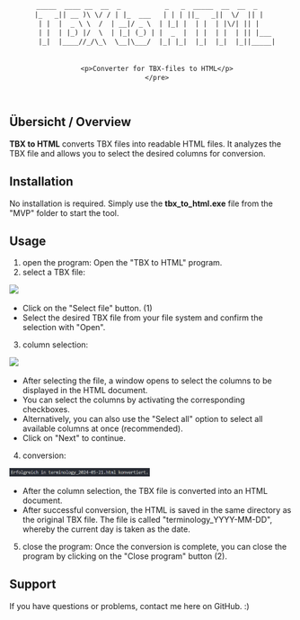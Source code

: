 <div style="text-align: center;">
       <pre align="center">

       _____  ____ __  __  _           _   _  _____  __  __  _     
       |_   _|| __ )\ \/ / | |_  ___   | | | ||_   _||  \/  || |    
       | |  |  _ \ \  /  | __|/ _ \  | |_| |  | |  | |\/| || |    
       | |  | |_) |/  \  | |_| (_) | |  _  |  | |  | |  | || |___ 
       |_|  |____//_/\_\  \__|\___/  |_| |_|  |_|  |_|  |_||_____|
                                                               
       
       <p>Converter for TBX-files to HTML</p>
       </pre>
</div>

## Übersicht / Overview
**TBX to HTML** converts TBX files into readable HTML files. It analyzes the TBX file and allows you to select the desired columns for conversion.

## Installation
No installation is required. Simply use the **tbx_to_html.exe** file from the "MVP" folder to start the tool.

## Usage
1. open the program:
       Open the "TBX to HTML" program.
2. select a TBX file:

<img src="MVP/img/Programm%20öffnet%20sich.PNG" width="250">

- Click on the "Select file" button. (1)
- Select the desired TBX file from your file system and confirm the selection with "Open".

3. column selection:

<img src="MVP/img/alle_auswählen.PNG">

- After selecting the file, a window opens to select the columns to be displayed in the HTML document.
- You can select the columns by activating the corresponding checkboxes.
- Alternatively, you can also use the "Select all" option to select all available columns at once (recommended).
- Click on "Next" to continue.

4. conversion:

<img src="MVP/img/Dateiname%20der%20HTML.PNG" width="250">


- After the column selection, the TBX file is converted into an HTML document.
- After successful conversion, the HTML is saved in the same directory as the original TBX file. The file is called "terminology_YYYY-MM-DD", whereby the current day is taken as the date.

5. close the program:
       Once the conversion is complete, you can close the program by clicking on the "Close program" button (2).

## Support
If you have questions or problems, contact me here on GitHub. :)


